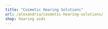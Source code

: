 ```yaml
---
title: "Cosmetic Hearing Solutions"
url: /alexandria/cosmetic-hearing-solutions/
shop: hearing aids
---
```


